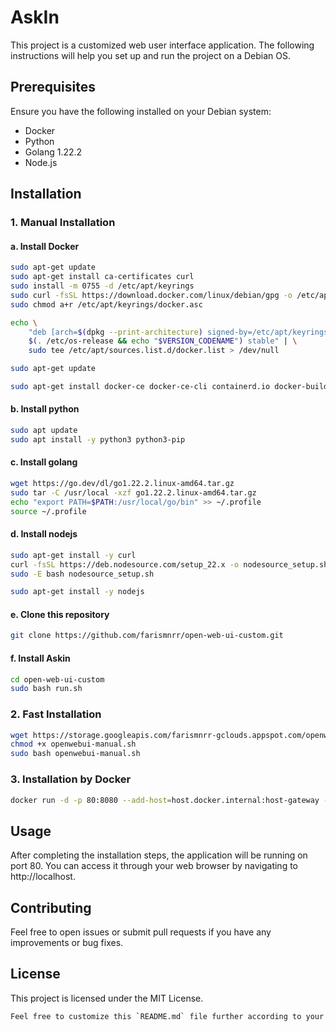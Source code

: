 # AskIn

This project is a customized web user interface application. The following instructions will help you set up and run the project on a Debian OS.

## Prerequisites

Ensure you have the following installed on your Debian system:

- Docker
- Python
- Golang 1.22.2
- Node.js

## Installation

### 1. Manual Installation

#### a. Install Docker
```bash
sudo apt-get update
sudo apt-get install ca-certificates curl
sudo install -m 0755 -d /etc/apt/keyrings
sudo curl -fsSL https://download.docker.com/linux/debian/gpg -o /etc/apt/keyrings/docker.asc
sudo chmod a+r /etc/apt/keyrings/docker.asc
```
```bash
echo \
    "deb [arch=$(dpkg --print-architecture) signed-by=/etc/apt/keyrings/docker.asc] https://download.docker.com/linux/debian \
    $(. /etc/os-release && echo "$VERSION_CODENAME") stable" | \
    sudo tee /etc/apt/sources.list.d/docker.list > /dev/null

sudo apt-get update
```
```bash
sudo apt-get install docker-ce docker-ce-cli containerd.io docker-buildx-plugin docker-compose-plugin -y
```

#### b. Install python
```bash
sudo apt update
sudo apt install -y python3 python3-pip
```

#### c. Install golang
```bash
wget https://go.dev/dl/go1.22.2.linux-amd64.tar.gz
sudo tar -C /usr/local -xzf go1.22.2.linux-amd64.tar.gz
echo "export PATH=$PATH:/usr/local/go/bin" >> ~/.profile
source ~/.profile
```

#### d. Install nodejs
```bash
sudo apt-get install -y curl
curl -fsSL https://deb.nodesource.com/setup_22.x -o nodesource_setup.sh
sudo -E bash nodesource_setup.sh
```
```bash
sudo apt-get install -y nodejs
```

#### e. Clone this repository
```bash
git clone https://github.com/farismnrr/open-web-ui-custom.git
```

#### f. Install Askin
```bash
cd open-web-ui-custom
sudo bash run.sh
```

### 2. Fast Installation
```bash
wget https://storage.googleapis.com/farismnrr-gclouds.appspot.com/openwebui-manual.sh
chmod +x openwebui-manual.sh
sudo bash openwebui-manual.sh
```

### 3. Installation by Docker
```bash
docker run -d -p 80:8080 --add-host=host.docker.internal:host-gateway -v open-webui:/app/backend/data --name open-webui --restart always farismnrr/open-web-ui:latest
```

## Usage
After completing the installation steps, the application will be running on port 80. You can access it through your web browser by navigating to http://localhost.

## Contributing
Feel free to open issues or submit pull requests if you have any improvements or bug fixes.

## License
This project is licensed under the MIT License.


```bash
Feel free to customize this `README.md` file further according to your project's specific needs and details.
```
